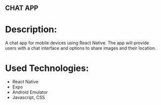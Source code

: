 ## CHAT APP

# Description:

A chat app for mobile devices using React Native. The app will
provide users with a chat interface and options to share images and their
location.

# Used Technologies:

- React Native
- Expo
- Android Emulator
- Javascript, CSS
